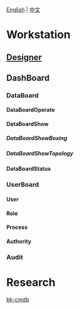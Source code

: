 [English](README.md) | [中文](README_zh_CN.md)

# Workstation

## [Designer](component/Designer/README.md)
## DashBoard

### DataBoard

#### DataBoardOperate

#### DataBoardShow

##### DataBoardShowBoxing

##### DataBoardShowTopology

#### DataBoardStatus

### UserBoard

#### User

#### Role

#### Process

#### Authority

### Audit

# Research

[bk-cmdb](docs/research/bk-cmdb.md)